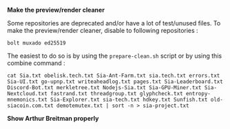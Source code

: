 **Make the preview/render cleaner**

Some repositories are deprecated and/or have a lot of test/unused files.
To make the preview/render cleaner, disable to following repositories :

`bolt muxado ed25519`

The easiest to do so is by using the `prepare-clean.sh` script or by using this combine command :

`cat Sia.txt obelisk.tech.txt Sia-Ant-Farm.txt sia.tech.txt errors.txt Sia-UI.txt go-upnp.txt writeaheadlog.txt pages.txt Sia-Leaderboard.txt Discord-Bot.txt merkletree.txt Nodejs-Sia.txt Sia-GPU-Miner.txt Sia-Nextcloud.txt fastrand.txt threadgroup.txt glyphcheck.txt entropy-mnemonics.txt Sia-Explorer.txt sia-tech.txt hdkey.txt Sunfish.txt old-siacoin.com.txt demotemutex.txt | sort -n > sia-project.txt`

**Show Arthur Breitman properly**
